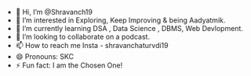 - 👋 Hi, I’m @Shravanch19
- 👀 I’m interested in Exploring, Keep Improving & being Aadyatmik.
- 🌱 I’m currently learning DSA , Data Science , DBMS, Web Devlopment.
- 💞️ I’m looking to collaborate on a podcast.
- 📫 How to reach me Insta - shravanchaturvdi19
- 😄 Pronouns: SKC
- ⚡ Fun fact: I am the Chosen One!

<!---
Shravanch19/Shravanch19 is a ✨ special ✨ repository because its `README.md` (this file) appears on your GitHub profile.
You can click the Preview link to take a look at your changes.
--->
